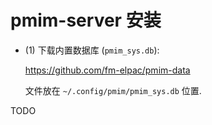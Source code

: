 # pmim-server 安装

- (1) 下载内置数据库 (`pmim_sys.db`):

  <https://github.com/fm-elpac/pmim-data>

  文件放在 `~/.config/pmim/pmim_sys.db` 位置.

TODO
